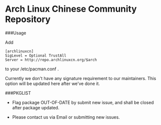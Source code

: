 Arch Linux Chinese Community Repository
====

###Usage

Add

```
[archlinuxcn]
SigLevel = Optional TrustAll
Server = http://repo.archlinuxcn.org/$arch
```
to your /etc/pacman.conf .

Currently we don't have any signature requirement to our maintainers. This option will be updated here after we've done it.

###PKGLIST

* Flag package OUT-OF-DATE by submit new issue, and shall be closed after package updated.

* Please contact us via Email or submitting new issues.
